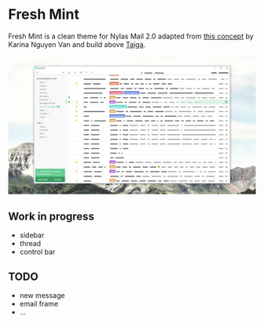 # Fresh Mint


Fresh Mint is a clean theme for Nylas Mail 2.0 adapted from [this concept](https://site.uplabs.com/posts/mail-concept-app-interface) by Karina Nguyen Van and build above [Taiga](https://github.com/noahbuscher/N1-Taiga).

![preview](preview.png)

## Work in progress

- sidebar
- thread
- control bar

## TODO

- new message
- email frame
- ...

